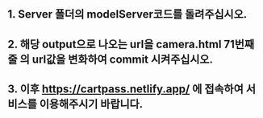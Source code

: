 ## 1. Server 폴더의 modelServer코드를 돌려주십시오. 
## 2. 해당 output으로 나오는 url을 camera.html 71번째 줄 의 url값을 변화하여 commit 시켜주십시오.
## 3. 이후 https://cartpass.netlify.app/ 에 접속하여 서비스를 이용해주시기 바랍니다.
